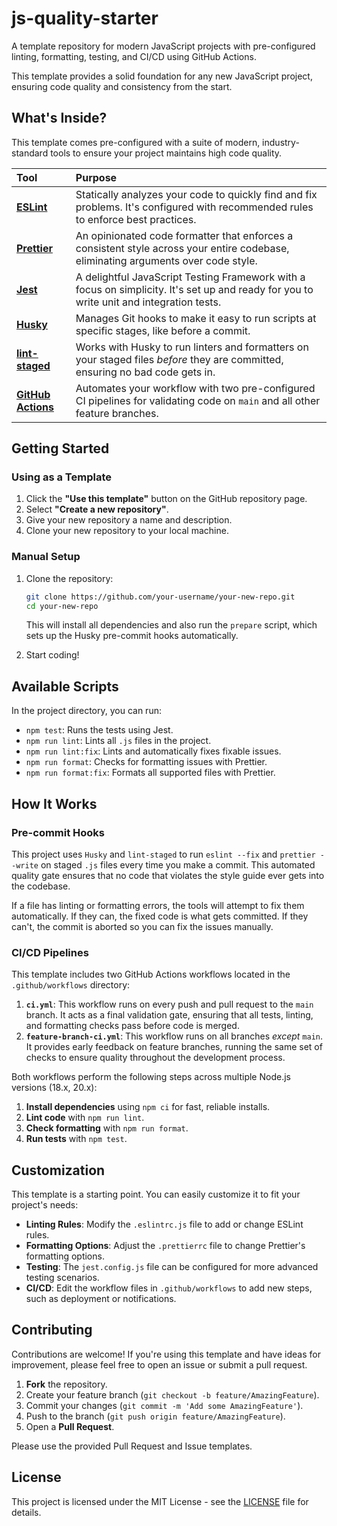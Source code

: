 # js-quality-starter

A template repository for modern JavaScript projects with pre-configured linting, formatting, testing, and CI/CD using GitHub Actions.


This template provides a solid foundation for any new JavaScript project, ensuring code quality and consistency from the start.

## What's Inside?

This template comes pre-configured with a suite of modern, industry-standard tools to ensure your project maintains high code quality.

| Tool                                                                 | Purpose                                                                                                                              |
| :------------------------------------------------------------------- | :----------------------------------------------------------------------------------------------------------------------------------- |
| **[ESLint](https://eslint.org/)**                                    | Statically analyzes your code to quickly find and fix problems. It's configured with recommended rules to enforce best practices.      |
| **[Prettier](https://prettier.io/)**                                 | An opinionated code formatter that enforces a consistent style across your entire codebase, eliminating arguments over code style.     |
| **[Jest](https://jestjs.io/)**                                       | A delightful JavaScript Testing Framework with a focus on simplicity. It's set up and ready for you to write unit and integration tests. |
| **[Husky](https://typicode.github.io/husky/)**                       | Manages Git hooks to make it easy to run scripts at specific stages, like before a commit.                                           |
| **[lint-staged](https://github.com/okonet/lint-staged)**             | Works with Husky to run linters and formatters on your staged files *before* they are committed, ensuring no bad code gets in.        |
| **[GitHub Actions](https://github.com/features/actions)**            | Automates your workflow with two pre-configured CI pipelines for validating code on `main` and all other feature branches.             |


## Getting Started

### Using as a Template

1.  Click the **"Use this template"** button on the GitHub repository page.
2.  Select **"Create a new repository"**.
3.  Give your new repository a name and description.
4.  Clone your new repository to your local machine.

### Manual Setup

1.  Clone the repository:

    ```bash
    git clone https://github.com/your-username/your-new-repo.git
    cd your-new-repo
    ```
    This will install all dependencies and also run the `prepare` script, which sets up the Husky pre-commit hooks automatically.

3.  Start coding!


## Available Scripts

In the project directory, you can run:

- `npm test`: Runs the tests using Jest.
- `npm run lint`: Lints all `.js` files in the project.
- `npm run lint:fix`: Lints and automatically fixes fixable issues.
- `npm run format`: Checks for formatting issues with Prettier.
- `npm run format:fix`: Formats all supported files with Prettier.

## How It Works

### Pre-commit Hooks

This project uses `Husky` and `lint-staged` to run `eslint --fix` and `prettier --write` on staged `.js` files every time you make a commit. This automated quality gate ensures that no code that violates the style guide ever gets into the codebase.

If a file has linting or formatting errors, the tools will attempt to fix them automatically. If they can, the fixed code is what gets committed. If they can't, the commit is aborted so you can fix the issues manually.


### CI/CD Pipelines

This template includes two GitHub Actions workflows located in the `.github/workflows` directory:

1.  **`ci.yml`**: This workflow runs on every push and pull request to the `main` branch. It acts as a final validation gate, ensuring that all tests, linting, and formatting checks pass before code is merged.
2.  **`feature-branch-ci.yml`**: This workflow runs on all branches *except* `main`. It provides early feedback on feature branches, running the same set of checks to ensure quality throughout the development process.

Both workflows perform the following steps across multiple Node.js versions (18.x, 20.x):

1.  **Install dependencies** using `npm ci` for fast, reliable installs.
2.  **Lint code** with `npm run lint`.
3.  **Check formatting** with `npm run format`.
4.  **Run tests** with `npm test`.

## Customization

This template is a starting point. You can easily customize it to fit your project's needs:

-   **Linting Rules**: Modify the `.eslintrc.js` file to add or change ESLint rules.
-   **Formatting Options**: Adjust the `.prettierrc` file to change Prettier's formatting options.
-   **Testing**: The `jest.config.js` file can be configured for more advanced testing scenarios.
-   **CI/CD**: Edit the workflow files in `.github/workflows` to add new steps, such as deployment or notifications.

## Contributing

Contributions are welcome! If you're using this template and have ideas for improvement, please feel free to open an issue or submit a pull request.

1.  **Fork** the repository.
2.  Create your feature branch (`git checkout -b feature/AmazingFeature`).
3.  Commit your changes (`git commit -m 'Add some AmazingFeature'`).
4.  Push to the branch (`git push origin feature/AmazingFeature`).
5.  Open a **Pull Request**.

Please use the provided Pull Request and Issue templates.

## License

This project is licensed under the MIT License - see the [LICENSE](LICENSE.md) file for details.